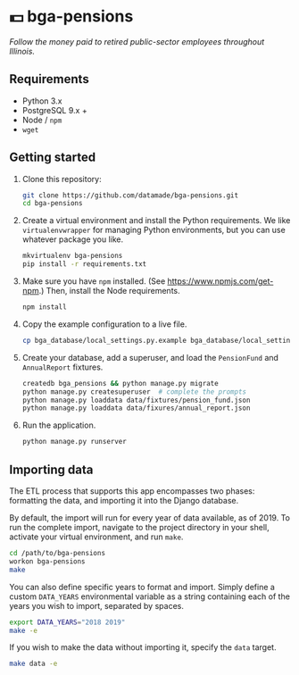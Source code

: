 # 💵 bga-pensions

_Follow the money paid to retired public-sector employees throughout Illinois._

## Requirements

- Python 3.x
- PostgreSQL 9.x +
- Node / `npm`
- `wget`

## Getting started

1. Clone this repository:

    ```bash
    git clone https://github.com/datamade/bga-pensions.git
    cd bga-pensions
    ```

2. Create a virtual environment and install the Python requirements. We
like `virtualenvwrapper` for managing Python environments, but you can use
whatever package you like.

    ```bash
    mkvirtualenv bga-pensions
    pip install -r requirements.txt
    ```

3. Make sure you have `npm` installed. (See https://www.npmjs.com/get-npm.) Then,
install the Node requirements.

    ```bash
    npm install
    ```

4. Copy the example configuration to a live file.

    ```bash
    cp bga_database/local_settings.py.example bga_database/local_settings.py
    ```

5. Create your database, add a superuser, and load the `PensionFund` and
`AnnualReport` fixtures.


    ```bash
    createdb bga_pensions && python manage.py migrate
    python manage.py createsuperuser  # complete the prompts
    python manage.py loaddata data/fixtures/pension_fund.json
    python manage.py loaddata data/fixures/annual_report.json
    ```

6. Run the application.

    ```bash
    python manage.py runserver
    ```

## Importing data

The ETL process that supports this app encompasses two phases: formatting the
data, and importing it into the Django database.

By default, the import will run for every year of data available, as of 2019.
To run the complete import, navigate to the project directory in your shell,
activate your virtual environment, and run `make`.

```bash
cd /path/to/bga-pensions
workon bga-pensions
make
```

You can also define specific years to format and import. Simply define a custom
`DATA_YEARS` environmental variable as a string containing each of the years
you wish to import, separated by spaces.

```bash
export DATA_YEARS="2018 2019"
make -e
```

If you wish to make the data without importing it, specify the `data` target.

```bash
make data -e
```
